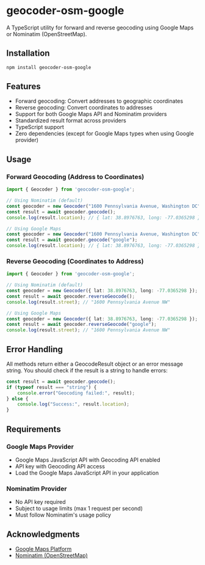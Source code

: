# geocoder-osm-google

A TypeScript utility for forward and reverse geocoding using Google Maps or Nominatim (OpenStreetMap).

## Installation

```bash
npm install geocoder-osm-google
```

## Features

- Forward geocoding: Convert addresses to geographic coordinates
- Reverse geocoding: Convert coordinates to addresses
- Support for both Google Maps API and Nominatim providers
- Standardized result format across providers
- TypeScript support
- Zero dependencies (except for Google Maps types when using Google provider)

## Usage

### Forward Geocoding (Address to Coordinates)

```typescript
import { Geocoder } from 'geocoder-osm-google';

// Using Nominatim (default)
const geocoder = new Geocoder("1600 Pennsylvania Avenue, Washington DC");
const result = await geocoder.geocode();
console.log(result.location); // { lat: 38.8976763, long: -77.0365298 }

// Using Google Maps
const geocoder = new Geocoder("1600 Pennsylvania Avenue, Washington DC");
const result = await geocoder.geocode("google");
console.log(result.location); // { lat: 38.8976763, long: -77.0365298 }
```

### Reverse Geocoding (Coordinates to Address)

```typescript
import { Geocoder } from 'geocoder-osm-google';

// Using Nominatim (default)
const geocoder = new Geocoder({ lat: 38.8976763, long: -77.0365298 });
const result = await geocoder.reverseGeocode();
console.log(result.street); // "1600 Pennsylvania Avenue NW"

// Using Google Maps
const geocoder = new Geocoder({ lat: 38.8976763, long: -77.0365298 });
const result = await geocoder.reverseGeocode("google");
console.log(result.street); // "1600 Pennsylvania Avenue NW"
```

## Error Handling

All methods return either a GeocodeResult object or an error message string.
You should check if the result is a string to handle errors:

```typescript
const result = await geocoder.geocode();
if (typeof result === "string") {
    console.error("Geocoding failed:", result);
} else {
    console.log("Success:", result.location);
}
```

## Requirements

### Google Maps Provider
- Google Maps JavaScript API with Geocoding API enabled
- API key with Geocoding API access
- Load the Google Maps JavaScript API in your application

### Nominatim Provider
- No API key required
- Subject to usage limits (max 1 request per second)
- Must follow Nominatim's usage policy

## Acknowledgments

- [Google Maps Platform](https://developers.google.com/maps)
- [Nominatim (OpenStreetMap)](https://nominatim.org/)
